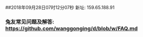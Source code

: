 ##2018年09月28日07时12分07秒 新址: 159.65.188.91
### 兔友常见问题及解答: https://github.com/wanggonging/d/blob/w/FAQ.md
